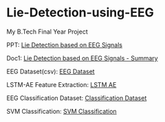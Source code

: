 # Lie-Detection-using-EEG
My B.Tech Final Year Project

PPT: [Lie Detection based on EEG Signals](https://docs.google.com/presentation/d/1gXfmU8nKNBQM59ASesvCvfmrAcFxX_3wOSwurv_s1o0/edit#slide=id.p)

Doc1: [Lie Detection based on EEG Signals - Summary](https://docs.google.com/document/d/1RenS0KEMtqG-hBYkKswe4cjT2xFKitLlmCOwhFdos2o/edit?usp=sharing)

EEG Dataset(csv): [EEG Dataset](https://drive.google.com/drive/folders/1uNzT3u_IGUIM8X6eaqT7-IQhoqVC2GmG?usp=sharing8nKNBQM59ASesvCvfmrAcFxX_3wOSwurv_s1o0/edit#slide=id.p)

LSTM-AE Feature Extraction: [LSTM AE](https://colab.research.google.com/drive/11R1WVKKGnkI-QmJoPRGHELefdTktn_yX?usp=sharing)

EEG Classification Dataset: [Classification Dataset](https://drive.google.com/drive/folders/1nqMNPEsJdorzRyWgwob-IbYciVIJafGH?usp=sharing)

SVM Classification: [SVM Classification](https://colab.research.google.com/drive/14bEvwejk6IId0qnCvfXz5n5duWIgWwj0?usp=sharing)
